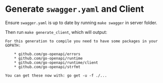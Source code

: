 # Generate `swagger.yaml` and Client

Ensure `swagger.yaml` is up to date by running `make swagger` in server folder.

Then run `make generate_client`, which will output:

```
For this generation to compile you need to have some packages in your GOPATH:

	* github.com/go-openapi/errors
	* github.com/go-openapi/runtime
	* github.com/go-openapi/runtime/client
	* github.com/go-openapi/strfmt

You can get these now with: go get -u -f ./...
```
